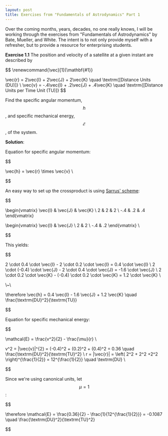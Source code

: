 ```yaml
---
layout: post
title: Exercises from "Fundamentals of Astrodynamics" Part 1
---
```


Over the coming months, years, decades, no one really knows, I will be working
through the exercises from "Fundamentals of Astrodynamics" by Bate, Mueller, and
White.  The intent is to not only provide myself with a refresher, but to
provide a resource for enterprising students.

**Exercise 1.1** The position and velocity of a satellite at a given instant are
described by

$$
\renewcommand{\vec}[1]{\mathbf{#1}}

\vec{r} = 2\vec{I} + 2\vec{J} + 2\vec{K} \quad \textrm{[Distance Units (DU)]} \\
\vec{v} = -.4\vec{I} + .2\vec{J} + .4\vec{K} \quad
\textrm{[Distance Units per Time Unit (TU)]}
$$

Find the specific angular momentum, $$h$$, and specific mechanical energy, $$\mathcal{E}$$, of the system.

**Solution**:

Equation for specific angular momentum:

$$

\vec{h} = \vec{r} \times \vec{v} \\


$$

An easy way to set up the crossproduct is using [Sarrus' scheme][sarrus]:

$$

\begin{vmatrix}
  \vec{I} &  \vec{J} &  \vec{K} \\
  2 &  2 &  2 \\
-.4 & .2 & .4
\end{vmatrix}

\begin{vmatrix}
  \vec{I} &  \vec{J} \\
  2 &  2 \\
-.4 & .2
\end{vmatrix} \\

$$

This yields:

$$

2 \cdot 0.4 \cdot \vec{I} - 2 \cdot 0.2 \cdot \vec{I} = 0.4 \cdot \vec{I} \\
2 \cdot (-0.4) \cdot \vec{J} - 2 \cdot 0.4 \cdot \vec{J} = -1.6 \cdot \vec{J} \\
2 \cdot 0.2 \cdot \vec{K} - (-0.4) \cdot 0.2 \cdot \vec{K} = 1.2 \cdot \vec{K} \\

\\~\\

\therefore \vec{h} = 0.4 \vec{I} - 1.6 \vec{J} + 1.2 \vec{K} \quad \frac{\textrm{DU}^2}{\textrm{TU}}

$$

Equation for specific mechanical energy:

$$

\mathcal{E} = \frac{v^2}{2}  - \frac{\mu}{r} \\

v^2 = |\vec{v}|^{2} = (-0.4)^2 + (0.2)^2 + (0.4)^2 = 0.36 \quad \frac{\textrm{DU}^2}{\textrm{TU}^2} \\
r = |\vec{r}| = \left( 2^2 + 2^2 +2^2 \right)^{\frac{1}{2}} = 12^{\frac{1}{2}} \quad \textrm{DU} \\

$$

Since we're using canonical units, let $$\mu = 1$$:

$$

\therefore \mathcal{E} = \frac{0.36}{2}  - \frac{1}{12^{\frac{1}{2}}} = -0.1087 \quad \frac{\textrm{DU}^2}{\textrm{TU}^2}

$$

[sarrus]:https://en.wikipedia.org/wiki/Rule_of_Sarrus
